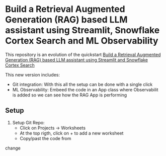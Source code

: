 # Build a Retrieval Augmented Generation (RAG) based LLM assistant using Streamlit, Snowflake Cortex Search and ML Observability

This repository is an evolution of the quickstart [Build a Retrieval Augmented Generation (RAG) based LLM assistant using Streamlit and Snowflake Cortex Search](https://quickstarts.snowflake.com/guide/ask_questions_to_your_own_documents_with_snowflake_cortex_search/index.html?index=..%2F..index#0)

This new version includes:
- Git integration: With this all the setup can be done with a single click
- ML Observability: Embeed the code in an App class where Observabilit is added so we can see how the RAG App is performing

## Setup

1. Setup Git Repo:
    - Click on Projects -> Worksheets
    - At the top rigth, click on + to add a new worksheet
    - Copy/past the code from 

    
change
